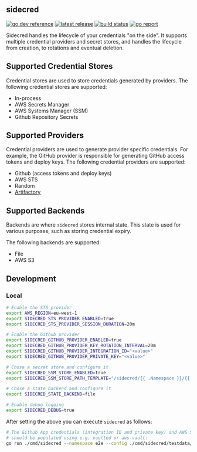 
## sidecred

[![go.dev reference](https://img.shields.io/badge/go.dev-reference-007d9c?logo=go&logoColor=white&style=flat-square)](https://pkg.go.dev/github.com/telia-oss/sidecred)
[![latest release](https://img.shields.io/github/v/release/telia-oss/sidecred?style=flat-square)](https://github.com/telia-oss/sidecred/releases/latest)
[![build status](https://img.shields.io/github/workflow/status/telia-oss/sidecred/workflow?label=build&logo=github&style=flat-square)](https://github.com/telia-oss/sidecred/actions?query=workflow%3Atest)
[![go report](https://goreportcard.com/badge/github.com/telia-oss/sidecred?style=flat-square)](https://goreportcard.com/report/github.com/telia-oss/sidecred)

Sidecred handles the lifecycle of your credentials "on the side". It supports multiple credential providers and secret stores, and handles the lifecycle from creation, to rotations and eventual deletion.

## Supported Credential Stores

Credential stores are used to store credentials generated by providers. The following credential stores are supported:

* In-process
* AWS Secrets Manager
* AWS Systems Manager (SSM)
* Github Repository Secrets

## Supported Providers

Credential providers are used to generate provider specific credentials. For example, the GitHub provider is responsible for generating GitHub access tokens and deploy keys. The following credential providers are supported:

* Github (access tokens and deploy keys)
* AWS STS
* Random
* [Artifactory](./provider/artifactory/README.md)

## Supported Backends

Backends are where `sidecred` stores internal state. This state is used for various purposes, such as storing credential expiry.

The following backends are supported:

* File
* AWS S3

## Development

### Local

```bash
# Enable the STS provider
export AWS_REGION=eu-west-1
export SIDECRED_STS_PROVIDER_ENABLED=true
export SIDECRED_STS_PROVIDER_SESSION_DURATION=20m

# Enable the Github provider
export SIDECRED_GITHUB_PROVIDER_ENABLED=true
export SIDECRED_GITHUB_PROVIDER_KEY_ROTATION_INTERVAL=20m
export SIDECRED_GITHUB_PROVIDER_INTEGRATION_ID="<value>"
export SIDECRED_GITHUB_PROVIDER_PRIVATE_KEY="<value>"

# Chose a secret store and configure it
export SIDECRED_SSM_STORE_ENABLED=true
export SIDECRED_SSM_STORE_PATH_TEMPLATE="/sidecred/{{ .Namespace }}/{{ .Name }}"

# Chose a state backend and configure it
export SIDECRED_STATE_BACKEND=file

# Enable debug logging
export SIDECRED_DEBUG=true
```

After setting the above you can execute `sidecred` as follows:

```bash
# The Github App credentials (integration ID and private key) and AWS STS credentials
# should be populated using e.g. vaulted or aws-vault:
go run ./cmd/sidecred --namespace e2e --config ./cmd/sidecred/testdata/config.yml
```

